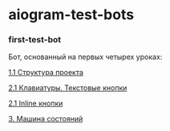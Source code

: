# aiogram-test-bots



### first-test-bot

Бот, основанный на первых четырех уроках:

[1.1 Структура проекта](https://www.youtube.com/watch?v=fob8oQOjB2Q&list=PLwVBSkoL97Q3phZRyInbM4lShvS1cBl-U&index=5)

[2.1 Клавиатуры. Текстовые кнопки](https://www.youtube.com/watch?v=GzX7KTcDPVI&list=PLwVBSkoL97Q3phZRyInbM4lShvS1cBl-U&index=6)

[2.1 Inline кнопки](https://www.youtube.com/watch?v=qP3cop0GTvU&list=PLwVBSkoL97Q3phZRyInbM4lShvS1cBl-U&index=7)

[3. Машина состояний](https://www.youtube.com/watch?v=O_pPNlXMzsw&list=PLwVBSkoL97Q3phZRyInbM4lShvS1cBl-U&index=8)

